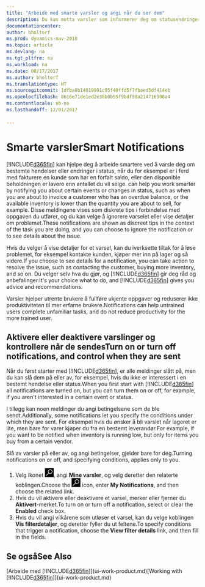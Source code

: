 ```yaml
---
title: "Arbeide med smarte varsler og angi når du ser dem"
description: Du kan motta varsler som informerer deg om statusendringer eller hendelser, for eksempel en forfalt saldo eller lav beholdning.
documentationcenter: 
author: bholtorf
ms.prod: dynamics-nav-2018
ms.topic: article
ms.devlang: na
ms.tgt_pltfrm: na
ms.workload: na
ms.date: 08/17/2017
ms.author: bholtorf
ms.translationtype: HT
ms.sourcegitcommit: 1dfba8b14019991c95f40ffd5f7fbaed5df414eb
ms.openlocfilehash: 8616e71de1ed2e36b0b55f9bdf98a214716908a4
ms.contentlocale: nb-no
ms.lasthandoff: 12/01/2017

---
```

# <a name="smart-notifications"></a><span data-ttu-id="b583c-103">Smarte varsler</span><span class="sxs-lookup"><span data-stu-id="b583c-103">Smart Notifications</span></span>
[!INCLUDE[d365fin](includes/d365fin_md.md)]<span data-ttu-id="b583c-104"> kan hjelpe deg å arbeide smartere ved å varsle deg om bestemte hendelser eller endringer i status, når du for eksempel er i ferd med fakturere en kunde som har en forfalt saldo, eller den disponible beholdningen er lavere enn antallet du vil selge.</span><span class="sxs-lookup"><span data-stu-id="b583c-104"> can help you work smarter by notifying you about certain events or changes in status, such as when you are about to invoice a customer who has an overdue balance, or the available inventory is lower than the quantity you are about to sell, for example.</span></span> <span data-ttu-id="b583c-105">Disse meldingene vises som diskrete tips i forbindelse med oppgaven du utfører, og du kan velge å ignorere varselet eller vise detaljer om problemet.</span><span class="sxs-lookup"><span data-stu-id="b583c-105">These notifications are shown as discreet tips in the context of the task you are doing, and you can choose to ignore the notification or to see details about the issue.</span></span>  

<span data-ttu-id="b583c-106">Hvis du velger å vise detaljer for et varsel, kan du iverksette tiltak for å løse problemet, for eksempel kontakte kunden, kjøper mer inn på lager og så videre.</span><span class="sxs-lookup"><span data-stu-id="b583c-106">If you choose to see details for a notification, you can take action to resolve the issue, such as contacting the customer, buying more inventory, and so on.</span></span> <span data-ttu-id="b583c-107">Du velger selv hva du gjør, og [!INCLUDE[d365fin](includes/d365fin_md.md)] gir deg råd og anbefalinger.</span><span class="sxs-lookup"><span data-stu-id="b583c-107">It's your choice what to do, and [!INCLUDE[d365fin](includes/d365fin_md.md)] gives you advice and recommendations.</span></span>  

<span data-ttu-id="b583c-108">Varsler hjelper utrente brukere å fullføre ukjente oppgaver og reduserer ikke produktiviteten til mer erfarne brukere.</span><span class="sxs-lookup"><span data-stu-id="b583c-108">Notifications can help untrained users complete unfamiliar tasks, and do not reduce productivity for the more trained user.</span></span>  

## <a name="turn-on-or-turn-off-notifications-and-control-when-they-are-sent"></a><span data-ttu-id="b583c-109">Aktivere eller deaktivere varslinger og kontrollere når de sendes</span><span class="sxs-lookup"><span data-stu-id="b583c-109">Turn on or turn off notifications, and control when they are sent</span></span>
<span data-ttu-id="b583c-110">Når du først starter med [!INCLUDE[d365fin](includes/d365fin_md.md)], er alle meldinger slått på, men du kan slå dem på eller av, for eksempel, hvis du ikke er interessert i en bestemt hendelse eller status.</span><span class="sxs-lookup"><span data-stu-id="b583c-110">When you first start with [!INCLUDE[d365fin](includes/d365fin_md.md)] all notifications are turned on, but you can turn them on or off, for example, if you aren't interested in a certain event or status.</span></span>  
  
<span data-ttu-id="b583c-111">I tillegg kan noen meldinger du angi betingelsene som de ble sendt.</span><span class="sxs-lookup"><span data-stu-id="b583c-111">Additionally, some notifications let you specify the conditions under which they are sent.</span></span> <span data-ttu-id="b583c-112">For eksempel hvis du ønsker å bli varslet når lageret er lite, men bare for varer kjøper du fra en bestemt leverandør.</span><span class="sxs-lookup"><span data-stu-id="b583c-112">For example, if you want to be notified when inventory is running low, but only for items you buy from a certain vendor.</span></span>  
  
<span data-ttu-id="b583c-113">Slå av varsler på eller av, og angi betingelser, gjelder bare for deg.</span><span class="sxs-lookup"><span data-stu-id="b583c-113">Turning notifications on or off, and specifying conditions, applies only to you.</span></span>  

1. <span data-ttu-id="b583c-114">Velg ikonet ![Søk etter side eller rapport](media/ui-search/search_small.png "Søk etter side eller rapport"), angi **Mine varsler**, og velg deretter den relaterte koblingen.</span><span class="sxs-lookup"><span data-stu-id="b583c-114">Choose the ![Search for Page or Report](media/ui-search/search_small.png "Search for Page or Report icon") icon, enter **My Notifications**, and then choose the related link.</span></span>
2. <span data-ttu-id="b583c-115">Hvis du vil aktivere eller deaktivere et varsel, merker eller fjerner du **Aktivert**-merket.</span><span class="sxs-lookup"><span data-stu-id="b583c-115">To turn on or turn off a notification, select or clear the **Enabled** check box.</span></span>
3. <span data-ttu-id="b583c-116">Hvis du vil angi vilkårene som utløser et varsel, kan du velge koblingen **Vis filterdetaljer**, og deretter fyller du ut feltene.</span><span class="sxs-lookup"><span data-stu-id="b583c-116">To specify conditions that trigger a notification, choose the **View filter details** link, and then fill in the fields.</span></span>  

## <a name="see-also"></a><span data-ttu-id="b583c-117">Se også</span><span class="sxs-lookup"><span data-stu-id="b583c-117">See Also</span></span>
<span data-ttu-id="b583c-118">[Arbeide med [!INCLUDE[d365fin](includes/d365fin_md.md)]](ui-work-product.md)</span><span class="sxs-lookup"><span data-stu-id="b583c-118">[Working with [!INCLUDE[d365fin](includes/d365fin_md.md)]](ui-work-product.md)</span></span>

